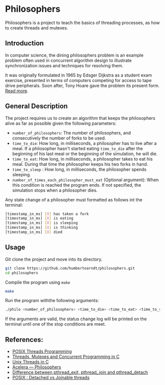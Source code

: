 # Philosophers

Philosophers is a project to teach the basics of threading processes, as how to create threads and mutexes.

## Introduction

In computer science, the dining philosophers problem is an example problem often used in concurrent algorithm design to illustrate synchronization issues and techniques for resolving them.

It was originally formulated in 1965 by Edsger Dijkstra as a student exam exercise, presented in terms of computers competing for access to tape drive peripherals. Soon after, Tony Hoare gave the problem its present form. [Read more](https://en.wikipedia.org/wiki/Dining_philosophers_problem).

## General Description

The project requires us to create an algorithm that keeps the philosophers alive as far as possible given the following parameters:
 * `number_of_philosophers`: The number of philosophers, and consecutively the number of forks to be used.
 * `time_to_die`: How long, in milliseconds, a philosopher has to live after a meal. If a philosopher hasn't started eating `time_to_die` after the beginning of his last meal or the beginning of the simulation, he will die.
 * `time_to_eat`: How long, in milliseconds, a philosopher takes to eat his meal. During that time the philosopher keeps his two forks in hand.
 * `time_to_sleep` : How long, in milliseconds, the philosopher spends sleeping.
 * `number_of_times_each_philosopher_must_eat` (Optional argument): When this condition is reached the program ends. If not specified, the simulation stops when a philosopher dies.

Any state change of a philosopher must formatted as follows int the terminal:

```sh
[timestamp_in_ms] [X] has taken a fork
[timestamp_in_ms] [X] is eating
[timestamp_in_ms] [X] is sleeping
[timestamp_in_ms] [X] is thinking
[timestamp_in_ms] [X] died
```

## Usage

Git clone the project and move into its directory.

```sh
git clone https://github.com/humbertoarndt/philosophers.git
cd philosophers
```

Compile the program using `make`

```sh
make
```

Run the program withthe following arguments:

```sh
./philo <number_of_philosophers> <time_to_die> <time_to_eat> <time_to_sleep> [number_of_times_each_philo_must_eat]
```

If the arguments are valid, the status change log will be printed on the terminal until one of the stop conditions are meet.

## References:
* [POSIX Threads Programming](https://hpc-tutorials.llnl.gov/posix/)
* [Threads, Mutexes and Concurrent Programming in C](https://www.codequoi.com/en/threads-mutexes-and-concurrent-programming-in-c/)
* [Unix Threads in C](https://www.youtube.com/playlist?list=PLfqABt5AS4FmuQf70psXrsMLEDQXNkLq2)
* [Acelera — Philosophers](https://www.notion.so/Acelera-Philosophers-a82a52edabe24ea4a382393fae6c4531)
* [Difference between pthread_exit, pthread_join and pthread_detach](https://stackoverflow.com/questions/22427007/difference-between-pthread-exit-pthread-join-and-pthread-detach)
* [POSIX : Detached vs Joinable threads](https://thispointer.com/posix-detached-vs-joinable-threads-pthread_join-pthread_detach-examples/)